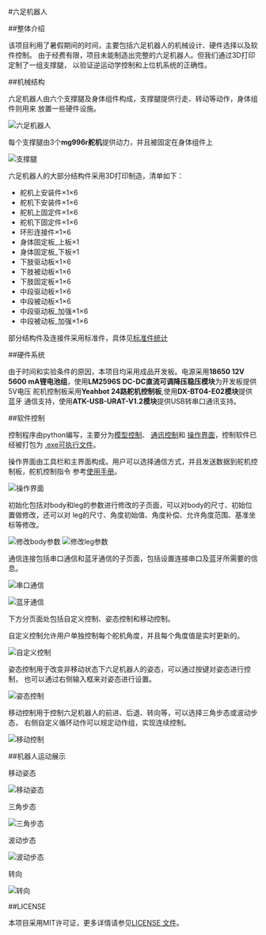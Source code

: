 #六足机器人

##整体介绍

该项目利用了暑假期间的时间，主要包括六足机器人的机械设计、硬件选择以及软件控制。
由于经费有限，项目未能制造出完整的六足机器人。但我们通过3D打印定制了一组支撑腿，
以验证逆运动学控制和上位机系统的正确性。

##机械结构

六足机器人由六个支撑腿及身体组件构成，支撑腿提供行走、转动等动作，身体组件则用来
放置一些硬件设施。

![六足机器人](readmeimage/六足机器人.png)

每个支撑腿由3个**mg996r舵机**提供动力，并且被固定在身体组件上

![支撑腿](readmeimage/支撑腿.png)

六足机器人的大部分结构件采用3D打印制造，清单如下：
* 舵机上安装件×1×6
* 舵机下安装件×1×6
* 舵机上固定件×1×6
* 舵机下固定件×1×6
* 环形连接件×1×6
* 身体固定板_上板×1
* 身体固定板_下板×1
* 下肢驱动板×1×6
* 下肢被动板×1×6
* 下肢固定板×1×6
* 中段驱动板×1×6
* 中段被动板×1×6
* 中段驱动板_加强×1×6
* 中段被动板_加强×1×6

部分结构件及连接件采用标准件，具体见[标准件统计](机械结构/标准件统计.xlsx)

##硬件系统

由于时间和实验条件的原因，本项目均采用成品开发板。电源采用**18650 12V 5600
mA锂电池组**，使用**LM2596S DC-DC直流可调降压稳压模块**为开发板提供5V电压
舵机控制板采用**Yeahbot 24路舵机控制板**,使用**DX-BT04-E02模块**提供蓝牙
通信支持，使用**ATK-USB-URAT-V1.2模块**提供USB转串口通讯支持。

##软件控制

控制程序由python编写，主要分为[模型控制](软件控制/源代码/hexapod/models.py)、
[通讯控制](软件控制/源代码/hexapod/communication.py)和
[操作界面](软件控制/源代码/hexapod/interface.py)，控制软件已经被打包为
[.exe可执行文件](软件控制/打包程序/dist/run.exe)。

操作界面由工具栏和主界面构成。用户可以选择通信方式，并且发送数据到舵机控制板，舵机控制指令
参考[使用手册](硬件系统/YH-24路舵机控制板学习资料/01.使用手册/Yeahbot-24路舵机控制板使用手册.pdf)。

![操作界面](readmeimage/操作界面.png)

初始化包括对body和leg的参数进行修改的子页面，可以对body的尺寸、初始位置做修改，还可以对
leg的尺寸、角度初始值、角度补偿、允许角度范围、基准坐标等修改。

![修改body参数](readmeimage/修改body参数.png)
![修改leg参数](readmeimage/修改leg参数.png)

通信连接包括串口通信和蓝牙通信的子页面，包括设置连接串口及蓝牙所需要的信息。

![串口通信](readmeimage/串口连接.png)

![蓝牙通信](readmeimage/蓝牙连接.png)

下方分页面处包括自定义控制、姿态控制和移动控制。

自定义控制允许用户单独控制每个舵机角度，并且每个角度值是实时更新的。

![自定义控制](readmeimage/自定义控制.png)

姿态控制用于改变非移动状态下六足机器人的姿态，可以通过按键对姿态进行控制，
也可以通过右侧输入框来对姿态进行设置。

![姿态控制](readmeimage/姿态控制.png)

移动控制用于控制六足机器人的前进、后退、转向等，可以选择三角步态或波动步态，
右侧自定义循环动作可以规定动作组，实现连续控制。

![移动控制](readmeimage/移动控制.png)

##机器人运动展示

移动姿态

![移动姿态](readmeimage/移动姿态.gif)

三角步态

![三角步态](readmeimage/三角步态.gif)

波动步态

![波动步态](readmeimage/波动步态.gif)

转向

![转向](readmeimage/转动.gif)

##LICENSE

本项目采用MIT许可证，更多详情请参见[LICENSE 文件](LICENSE.txt)。